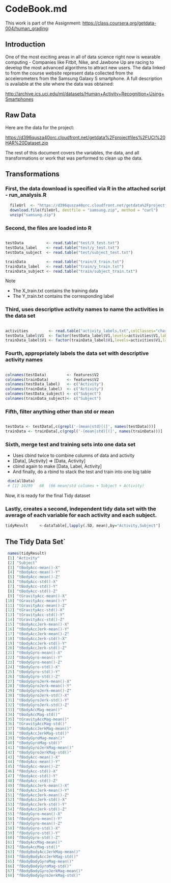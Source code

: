 # CodeBook.md
This work is part of the Assignment: https://class.coursera.org/getdata-004/human_grading:
## Introduction
One of the most exciting areas in all of data science right now is wearable computing - 
Companies like Fitbit, Nike, and Jawbone Up are racing to develop the most advanced algorithms
to attract new users. The data linked to from the course website represent data collected from the accelerometers from the Samsung Galaxy S smartphone. A full description is available at the site where the data was obtained: 

http://archive.ics.uci.edu/ml/datasets/Human+Activity+Recognition+Using+Smartphones 
## Raw Data
Here are the data for the project: 

https://d396qusza40orc.cloudfront.net/getdata%2Fprojectfiles%2FUCI%20HAR%20Dataset.zip 

The rest of this document covers the variables, the data, and all transformations or work that was performed to clean up the data.

## Transformations
### First, the data download is specified via R in the attached script - run_analysis.R


```r
  fileUrl  <- "https://d396qusza40orc.cloudfront.net/getdata%2Fprojectfiles%2FUCI%20HAR%20Dataset.zip"
  download.file(fileUrl, destfile = "samsung.zip", method = "curl")
  unzip("samsung.zip")
```
### Second, the files are loaded into R
```r

testData          <- read.table("test/X_test.txt")
testData_label    <- read.table("test/y_test.txt")
testData_subject  <- read.table("test/subject_test.txt")

trainData         <- read.table("train/X_train.txt")
trainData_label   <- read.table("train/y_train.txt")
trainData_subject <- read.table("train/subject_train.txt")
```

Note
- The X_train.txt contains the training data
- The Y_train.txt contains the corresponding label

### Third, uses descriptive activity names to name the activities in the data set
```r

activities         <- read.table("activity_labels.txt",colClasses="character")
testData_label$V1  <- factor(testData_label$V1,levels=activities$V1,labels=activities$V2)
trainData_label$V1 <- factor(trainData_label$V1,levels=activities$V1,labels=activities$V2)
```

### Fourth, appropriately labels the data set with descriptive activity names
```r

colnames(testData)         <- features$V2
colnames(trainData)        <- features$V2
colnames(testData_label)   <- c("Activity")
colnames(trainData_label)  <- c("Activity")
colnames(testData_subject) <- c("Subject")
colnames(trainData_subject)<- c("Subject")
```

### Fifth, filter anything other than std or mean
```r

testData <- testData[,c(grepl('-(mean|std)[(]', names(testData)))]
trainData <- trainData[,c(grepl('-(mean|std)[(]', names(trainData)))]
```


### Sixth, merge test and training sets into one data set
  - Uses cbind  twice to combine columns of data and activity
  - [Data], [Activity]  => [Data, Activity]
  - cbind again to make [Data, Label, Activity]
  - And finally, do  a rbind to stack the test and train into one big table

```r
 dim(allData)
 # [1] 10299   68  (66 mean/std columns + Subject + Activity)  
```

Now, it is ready for the final Tidy dataset
### Lastly, creates a second, independent tidy data set with the average of each variable for each activity and each subject.
```r
tidyResult     <-dataTable[,lapply(.SD, mean),by="Activity,Subject"]
```

## The Tidy Data Set`

```r
 names(tidyResult)
 [1] "Activity"                   
 [2] "Subject"                    
 [3] "tBodyAcc-mean()-X"          
 [4] "tBodyAcc-mean()-Y"          
 [5] "tBodyAcc-mean()-Z"          
 [6] "tBodyAcc-std()-X"           
 [7] "tBodyAcc-std()-Y"           
 [8] "tBodyAcc-std()-Z"           
 [9] "tGravityAcc-mean()-X"       
[10] "tGravityAcc-mean()-Y"       
[11] "tGravityAcc-mean()-Z"       
[12] "tGravityAcc-std()-X"        
[13] "tGravityAcc-std()-Y"        
[14] "tGravityAcc-std()-Z"        
[15] "tBodyAccJerk-mean()-X"      
[16] "tBodyAccJerk-mean()-Y"      
[17] "tBodyAccJerk-mean()-Z"      
[18] "tBodyAccJerk-std()-X"       
[19] "tBodyAccJerk-std()-Y"       
[20] "tBodyAccJerk-std()-Z"       
[21] "tBodyGyro-mean()-X"         
[22] "tBodyGyro-mean()-Y"         
[23] "tBodyGyro-mean()-Z"         
[24] "tBodyGyro-std()-X"          
[25] "tBodyGyro-std()-Y"          
[26] "tBodyGyro-std()-Z"          
[27] "tBodyGyroJerk-mean()-X"     
[28] "tBodyGyroJerk-mean()-Y"     
[29] "tBodyGyroJerk-mean()-Z"     
[30] "tBodyGyroJerk-std()-X"      
[31] "tBodyGyroJerk-std()-Y"      
[32] "tBodyGyroJerk-std()-Z"      
[33] "tBodyAccMag-mean()"         
[34] "tBodyAccMag-std()"          
[35] "tGravityAccMag-mean()"      
[36] "tGravityAccMag-std()"       
[37] "tBodyAccJerkMag-mean()"     
[38] "tBodyAccJerkMag-std()"      
[39] "tBodyGyroMag-mean()"        
[40] "tBodyGyroMag-std()"         
[41] "tBodyGyroJerkMag-mean()"    
[42] "tBodyGyroJerkMag-std()"     
[43] "fBodyAcc-mean()-X"          
[44] "fBodyAcc-mean()-Y"          
[45] "fBodyAcc-mean()-Z"          
[46] "fBodyAcc-std()-X"           
[47] "fBodyAcc-std()-Y"           
[48] "fBodyAcc-std()-Z"           
[49] "fBodyAccJerk-mean()-X"      
[50] "fBodyAccJerk-mean()-Y"      
[51] "fBodyAccJerk-mean()-Z"      
[52] "fBodyAccJerk-std()-X"       
[53] "fBodyAccJerk-std()-Y"       
[54] "fBodyAccJerk-std()-Z"       
[55] "fBodyGyro-mean()-X"         
[56] "fBodyGyro-mean()-Y"         
[57] "fBodyGyro-mean()-Z"         
[58] "fBodyGyro-std()-X"          
[59] "fBodyGyro-std()-Y"          
[60] "fBodyGyro-std()-Z"          
[61] "fBodyAccMag-mean()"         
[62] "fBodyAccMag-std()"          
[63] "fBodyBodyAccJerkMag-mean()" 
[64] "fBodyBodyAccJerkMag-std()"  
[65] "fBodyBodyGyroMag-mean()"    
[66] "fBodyBodyGyroMag-std()"     
[67] "fBodyBodyGyroJerkMag-mean()"
[68] "fBodyBodyGyroJerkMag-std()" 

```

